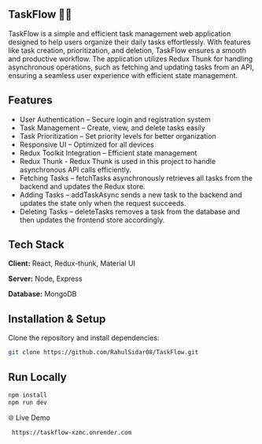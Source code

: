 ## TaskFlow 📝🚀
TaskFlow is a simple and efficient task management web application designed to help users organize their daily tasks effortlessly. With features like task creation, prioritization, and deletion, TaskFlow ensures a smooth and productive workflow. The application utilizes Redux Thunk for handling asynchronous operations, such as fetching and updating tasks from an API, ensuring a seamless user experience with efficient state management.


## Features

- User Authentication – Secure login and registration system
- Task Management – Create, view, and delete tasks easily
- Task Prioritization – Set priority levels for better organization
- Responsive UI – Optimized for all devices
- Redux Toolkit Integration – Efficient state management
- Redux Thunk - Redux Thunk is used in this project to handle asynchronous API calls efficiently.
- Fetching Tasks – fetchTasks asynchronously retrieves all tasks from the backend and updates the Redux store.
- Adding Tasks – addTaskAsync sends a new task to the backend and updates the state only when the request succeeds.
- Deleting Tasks – deleteTasks removes a task from the database and then updates the frontend store accordingly.

## Tech Stack

**Client:** React, Redux-thunk, Material UI

**Server:** Node, Express

**Database:** MongoDB




## Installation & Setup

Clone the repository and install dependencies:

```bash
git clone https://github.com/RahulSidar08/TaskFlow.git
```
## Run Locally

```bash
npm install  
npm run dev
```
🌐 Live Demo

```bash
 https://taskflow-xzmc.onrender.com
```
